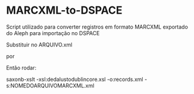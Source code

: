 MARCXML-to-DSPACE
=================

Script utilizado para converter registros em formato MARCXML exportado do Aleph para importação no DSPACE

Substituir no ARQUIVO.xml

  <collection xmlns="http://www.loc.gov/MARC21/slim"
xmlns:xsi="http://www.w3.org/2001/XMLSchema-instance"
xsi:schemaLocation="http://www.loc.gov/MARC21/slim
http://www.loc.gov/standards/marcxml/schema/MARC21slim.xsd">
    <record xmlns="http://www.loc.gov/MARC21/slim"
xmlns:xsi="http://www.w3.org/2001/XMLSchema-instance"
xsi:schemaLocation="http://www.loc.gov/MARC21/slim
http://www.loc.gov/standards/marcxml/schema/MARC21slim.xsd">

por 

<collection>
<record>
 
Então rodar:

saxonb-xslt -xsl:dedalustodublincore.xsl -o:records.xml -s:NOMEDOARQUIVOMARCXML.xml

